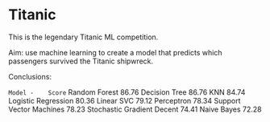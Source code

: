 # Titanic

This is the legendary Titanic ML competition.

Aim: use machine learning to create a model that predicts which passengers survived the Titanic shipwreck.

Conclusions: 

`Model -	Score`
Random Forest	86.76
Decision Tree	86.76
KNN	84.74
Logistic Regression	80.36
Linear SVC	79.12
Perceptron	78.34
Support Vector Machines	78.23
Stochastic Gradient Decent	74.41
Naive Bayes	72.28
